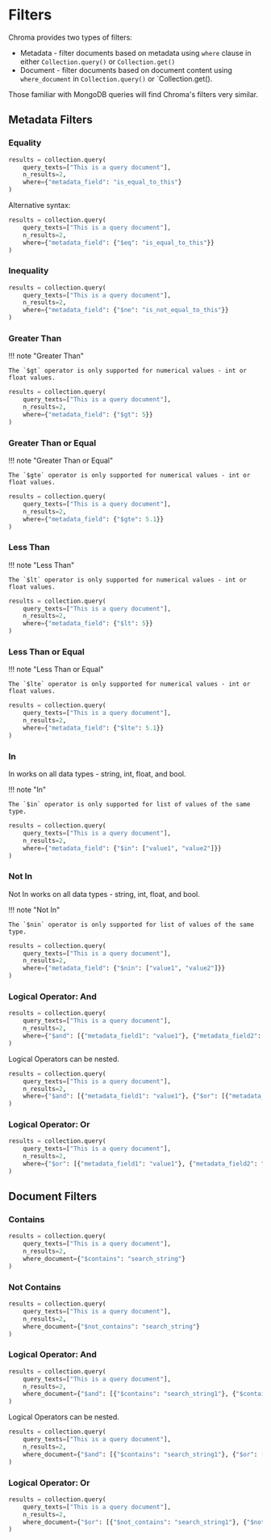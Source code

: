 # Filters

Chroma provides two types of filters:

- Metadata - filter documents based on metadata using `where` clause in either `Collection.query()` or `Collection.get()`
- Document - filter documents based on document content using `where_document` in `Collection.query()` or `Collection.get().

Those familiar with MongoDB queries will find Chroma's filters very similar.

## Metadata Filters


### Equality

```python
results = collection.query(
    query_texts=["This is a query document"],
    n_results=2,
    where={"metadata_field": "is_equal_to_this"}
)
```

Alternative syntax:

```python
results = collection.query(
    query_texts=["This is a query document"],
    n_results=2,
    where={"metadata_field": {"$eq": "is_equal_to_this"}}
)
```

### Inequality

```python
results = collection.query(
    query_texts=["This is a query document"],
    n_results=2,
    where={"metadata_field": {"$ne": "is_not_equal_to_this"}}
)
```

### Greater Than

!!! note "Greater Than"

    The `$gt` operator is only supported for numerical values - int or float values.

```python
results = collection.query(
    query_texts=["This is a query document"],
    n_results=2,
    where={"metadata_field": {"$gt": 5}}
)
```

### Greater Than or Equal

!!! note "Greater Than or Equal"

    The `$gte` operator is only supported for numerical values - int or float values.

```python
results = collection.query(
    query_texts=["This is a query document"],
    n_results=2,
    where={"metadata_field": {"$gte": 5.1}}
)
```

### Less Than

!!! note "Less Than"

    The `$lt` operator is only supported for numerical values - int or float values.

```python
results = collection.query(
    query_texts=["This is a query document"],
    n_results=2,
    where={"metadata_field": {"$lt": 5}}
)
```

### Less Than or Equal

!!! note "Less Than or Equal"

    The `$lte` operator is only supported for numerical values - int or float values.

```python
results = collection.query(
    query_texts=["This is a query document"],
    n_results=2,
    where={"metadata_field": {"$lte": 5.1}}
)
```

### In

In works on all data types - string, int, float, and bool.

!!! note "In"

    The `$in` operator is only supported for list of values of the same type.

```python
results = collection.query(
    query_texts=["This is a query document"],
    n_results=2,
    where={"metadata_field": {"$in": ["value1", "value2"]}}
)
```

### Not In

Not In works on all data types - string, int, float, and bool.

!!! note "Not In"

    The `$nin` operator is only supported for list of values of the same type.

```python
results = collection.query(
    query_texts=["This is a query document"],
    n_results=2,
    where={"metadata_field": {"$nin": ["value1", "value2"]}}
)
```

### Logical Operator: And

```python
results = collection.query(
    query_texts=["This is a query document"],
    n_results=2,
    where={"$and": [{"metadata_field1": "value1"}, {"metadata_field2": "value2"}]}
)
```

Logical Operators can be nested.

```python
results = collection.query(
    query_texts=["This is a query document"],
    n_results=2,
    where={"$and": [{"metadata_field1": "value1"}, {"$or": [{"metadata_field2": "value2"}, {"metadata_field3": "value3"}]}]}
)
```

### Logical Operator: Or

```python
results = collection.query(
    query_texts=["This is a query document"],
    n_results=2,
    where={"$or": [{"metadata_field1": "value1"}, {"metadata_field2": "value2"}]}
)
```

## Document Filters

### Contains

```python
results = collection.query(
    query_texts=["This is a query document"],
    n_results=2,
    where_document={"$contains": "search_string"}
)
```

### Not Contains

```python
results = collection.query(
    query_texts=["This is a query document"],
    n_results=2,
    where_document={"$not_contains": "search_string"}
)
```

### Logical Operator: And

```python
results = collection.query(
    query_texts=["This is a query document"],
    n_results=2,
    where_document={"$and": [{"$contains": "search_string1"}, {"$contains": "search_string2"}]}
)
```

Logical Operators can be nested.

```python
results = collection.query(
    query_texts=["This is a query document"],
    n_results=2,
    where_document={"$and": [{"$contains": "search_string1"}, {"$or": [{"$not_contains": "search_string2"}, {"$not_contains": "search_string3"}]}]}
)
```

### Logical Operator: Or

```python
results = collection.query(
    query_texts=["This is a query document"],
    n_results=2,
    where_document={"$or": [{"$not_contains": "search_string1"}, {"$not_contains": "search_string2"}]}
)
```
